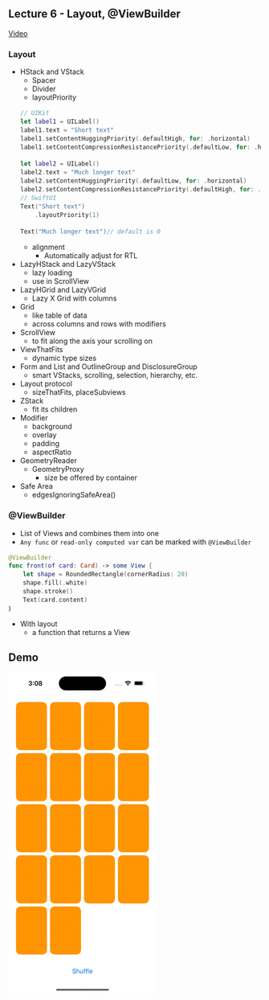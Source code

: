 ## Lecture 6 - Layout, @ViewBuilder

[Video](https://www.youtube.com/watch?v=fYlMD9llu7w)

### Layout
- HStack and VStack
    - Spacer
    - Divider
    - layoutPriority
    ```swift
    // UIKit    
    let label1 = UILabel()
    label1.text = "Short text"
    label1.setContentHuggingPriority(.defaultHigh, for: .horizontal)
    label1.setContentCompressionResistancePriority(.defaultLow, for: .horizontal)

    let label2 = UILabel()
    label2.text = "Much longer text"
    label2.setContentHuggingPriority(.defaultLow, for: .horizontal)
    label2.setContentCompressionResistancePriority(.defaultHigh, for: .horizontal)
    // SwiftUI
    Text("Short text")
        .layoutPriority(1)

    Text("Much longer text")// default is 0
    ```
    - alignment
        - Automatically adjust for RTL
- LazyHStack and LazyVStack 
    - lazy loading
    - use in ScrollView
- LazyHGrid and LazyVGrid 
    - Lazy X Grid with columns
- Grid 
    - like table of data
    - across columns and rows with modifiers
- ScrollView
    - to fit along the axis your scrolling on
- ViewThatFits
    - dynamic type sizes
- Form and List and OutlineGroup and DisclosureGroup
    - smart VStacks, scrolling, selection, hierarchy, etc.
- Layout protocol
    - sizeThatFits, placeSubviews
- ZStack
    - fit its children
- Modifier
    - background
    - overlay
    - padding
    - aspectRatio
- GeometryReader
    - GeometryProxy
        - size be offered by container
- Safe Area
    - edgesIgnoringSafeArea()


### @ViewBuilder
- List of Views and combines them into one
- `Any func` or `read-only computed var` can be marked with `@ViewBuilder`
```swift
@ViewBuilder
func front(of card: Card) -> some View {
    let shape = RoundedRectangle(cornerRadius: 20)
    shape.fill(.white)
    shape.stroke()
    Text(card.content)
｝
```
- With layout
    - a function that returns a View

## Demo
![Lecture 6 Demo](Lecture_6.gif)

